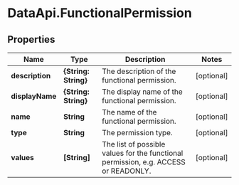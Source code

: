 # DataApi.FunctionalPermission

## Properties
Name | Type | Description | Notes
------------ | ------------- | ------------- | -------------
**description** | **{String: String}** | The description of the functional permission. | [optional] 
**displayName** | **{String: String}** | The display name of the functional permission. | [optional] 
**name** | **String** | The name of the functional permission. | [optional] 
**type** | **String** | The permission type. | [optional] 
**values** | **[String]** | The list of possible values for the functional permission, e.g. ACCESS or READONLY. | [optional] 
